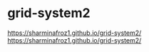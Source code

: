 # grid-system2
https://sharminafroz1.github.io/grid-system2/
https://sharminafroz1.github.io/grid-system2/
